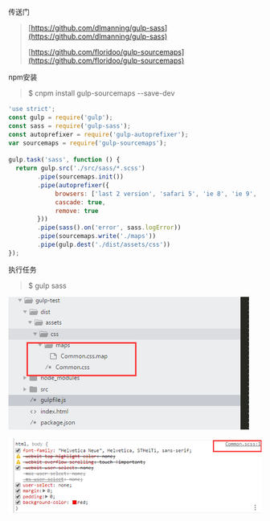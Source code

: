 传送门

> [https://github.com/dlmanning/gulp-sass](https://github.com/dlmanning/gulp-sass)
>
> [https://github.com/floridoo/gulp-sourcemaps](https://github.com/floridoo/gulp-sourcemaps)

npm安装

> $ cnpm install gulp-sourcemaps --save-dev

```js
'use strict';
const gulp = require('gulp');
const sass = require('gulp-sass');
const autoprefixer = require('gulp-autoprefixer');
var sourcemaps = require('gulp-sourcemaps');

gulp.task('sass', function () {
  return gulp.src('./src/sass/*.scss')
        .pipe(sourcemaps.init())
        .pipe(autoprefixer({
             browsers: ['last 2 version', 'safari 5', 'ie 8', 'ie 9', 'opera 12.1', 'ios 6', 'android 4'],
             cascade: true,
             remove: true
        }))
        .pipe(sass().on('error', sass.logError))
        .pipe(sourcemaps.write('./maps'))
        .pipe(gulp.dest('./dist/assets/css'))
});
```

执行任务

> $ gulp sass

![](/assets/161import.png)

![](/assets/24324import.png)

